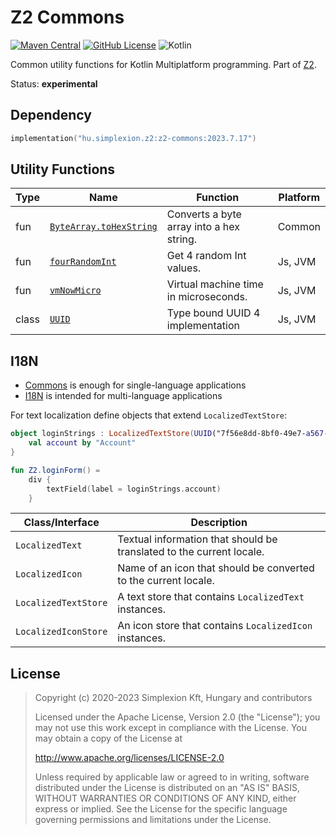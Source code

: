 # Z2 Commons

[![Maven Central](https://img.shields.io/maven-central/v/hu.simplexion.z2/z2-commons)](https://mvnrepository.com/artifact/hu.simplexion.z2/z2-commons)
[![GitHub License](https://img.shields.io/badge/license-Apache%20License%202.0-blue.svg?style=flat)](http://www.apache.org/licenses/LICENSE-2.0)
![Kotlin](https://img.shields.io/github/languages/top/spxbhuhb/z2-commons)

Common utility functions for Kotlin Multiplatform programming. Part of [Z2](https://github.com/spxbhuhb/z2).

Status: **experimental**

## Dependency

```kotlin
implementation("hu.simplexion.z2:z2-commons:2023.7.17")
```

## Utility Functions

| Type  | Name                                                                                  | Function                                 | Platform |
|-------|---------------------------------------------------------------------------------------|------------------------------------------|----------|
| fun   | [`ByteArray.toHexString`](src/commonMain/kotlin/hu/simplexion/z2/commons/util/hex.kt) | Converts a byte array into a hex string. | Common   |
| fun   | [`fourRandomInt`](src/commonMain/kotlin/hu/simplexion/z2/commons/util/random.kt)      | Get 4 random Int values.                 | Js, JVM  |
| fun   | [`vmNowMicro`](src/commonMain/kotlin/hu/simplexion/z2/commons/util/clock.kt)          | Virtual machine time in microseconds.    | Js, JVM  |
| class | [`UUID`](src/commonMain/kotlin/hu/simplexion/z2/commons/util/uuid.kt)                 | Type bound UUID 4 implementation         | Js, JVM  |

## I18N

* [Commons](https://github.com/spxbhuhb/z2-commons) is enough for single-language applications
* [I18N](https://github.com/spxbhuhb/z2-i18n) is intended for multi-language applications

For text localization define objects that extend `LocalizedTextStore`:

```kotlin
object loginStrings : LocalizedTextStore(UUID("7f56e8dd-8bf0-49e7-a567-eb81adc501ed")) {
    val account by "Account"
}

fun Z2.loginForm() =
    div {
        textField(label = loginStrings.account)
    }
```

| Class/Interface      | Description                                                          |
|----------------------|----------------------------------------------------------------------|
| `LocalizedText`      | Textual information that should be translated to the current locale. |
| `LocalizedIcon`      | Name of an icon that should be converted to the current locale.      |
| `LocalizedTextStore` | A text store that contains `LocalizedText` instances.                |
| `LocalizedIconStore` | An icon store that contains `LocalizedIcon` instances.               |

## License

> Copyright (c) 2020-2023 Simplexion Kft, Hungary and contributors
>
> Licensed under the Apache License, Version 2.0 (the "License");
> you may not use this work except in compliance with the License.
> You may obtain a copy of the License at
>
>    http://www.apache.org/licenses/LICENSE-2.0
>
> Unless required by applicable law or agreed to in writing, software
> distributed under the License is distributed on an "AS IS" BASIS,
> WITHOUT WARRANTIES OR CONDITIONS OF ANY KIND, either express or implied.
> See the License for the specific language governing permissions and
> limitations under the License.